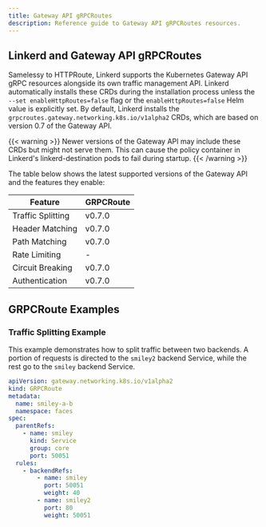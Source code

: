 ```yaml
---
title: Gateway API gRPCRoutes
description: Reference guide to Gateway API gRPCRoutes resources.
---
```


<!-- markdownlint-disable-file blanks-around-tables -->
<!-- markdownlint-disable-file table-column-count -->
<!-- markdownlint-disable-file table-pipe-style -->

## Linkerd and Gateway API gRPCRoutes

Samelessy to HTTPRoute, Linkerd supports the Kubernetes Gateway API gRPC
resources alongside its own traffic management API. Linkerd automatically
installs these CRDs during the installation process unless the
`--set enableHttpRoutes=false` flag or the `enableHttpRoutes=false` Helm value
is explicitly set. By default, Linkerd installs the
`grpcroutes.gateway.networking.k8s.io/v1alpha2` CRDs, which are based on version
0.7 of the Gateway API.

{{< warning >}} Newer versions of the Gateway API may include these CRDs but
might not serve them. This can cause the policy container in Linkerd's
linkerd-destination pods to fail during startup. {{< /warning >}}

The table below shows the latest supported versions of the Gateway API and the
features they enable:

| Feature           | GRPCRoute    |
| ----------------- | ------------ |
| Traffic Splitting | v0.7.0       |
| Header Matching   | v0.7.0       |
| Path Matching     | v0.7.0       |
| Rate Limiting     | -            |
| Circuit Breaking  | v0.7.0       |
| Authentication    | v0.7.0       |

## GRPCRoute Examples

### Traffic Splitting Example

This example demonstrates how to split traffic between two backends. A portion
of requests is directed to the `smiley2` backend Service, while the rest go to
the `smiley` backend Service.

```yaml
apiVersion: gateway.networking.k8s.io/v1alpha2
kind: GRPCRoute
metadata:
  name: smiley-a-b
  namespace: faces
spec:
  parentRefs:
    - name: smiley
      kind: Service
      group: core
      port: 50051
  rules:
    - backendRefs:
        - name: smiley
          port: 50051
          weight: 40
        - name: smiley2
          port: 80
          weight: 50051
```

[Gateway API]: https://gateway-api.sigs.k8s.io/
[ns-boundaries]:
  https://gateway-api.sigs.k8s.io/geps/gep-1426/#namespace-boundaries
